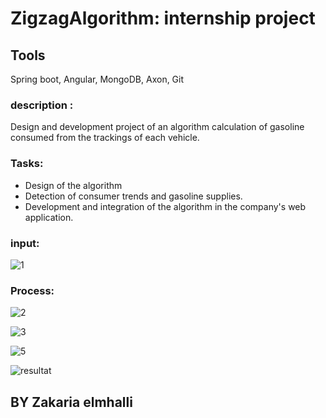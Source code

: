 
# ZigzagAlgorithm: internship project


## Tools 
Spring boot, Angular, MongoDB, Axon, Git


### description : 
Design and development project of an algorithm
calculation of gasoline consumed from the trackings of
each vehicle.

### Tasks:

* Design of the algorithm
* Detection of consumer trends and
gasoline supplies.
* Development and integration of the algorithm
in the company's web application.

### input: 
![1](https://user-images.githubusercontent.com/65210638/143913490-3b22cb54-75c3-479f-9d1d-685eb3cc3f8c.jpg)

### Process:
![2](https://user-images.githubusercontent.com/65210638/143913548-41e2d149-848d-411e-9c65-97685bf22f15.jpg)

![3](https://user-images.githubusercontent.com/65210638/143913606-24a0fc55-49b3-4c5f-ad89-23f22c4a7042.jpg)


![5](https://user-images.githubusercontent.com/65210638/143913638-70e3369c-d409-4a4b-93db-9e1ba7763ffe.jpg)


![resultat](https://user-images.githubusercontent.com/65210638/143913686-1404d38d-657b-4181-8f1f-c47fc7dc2621.jpg)







## BY Zakaria elmhalli 
